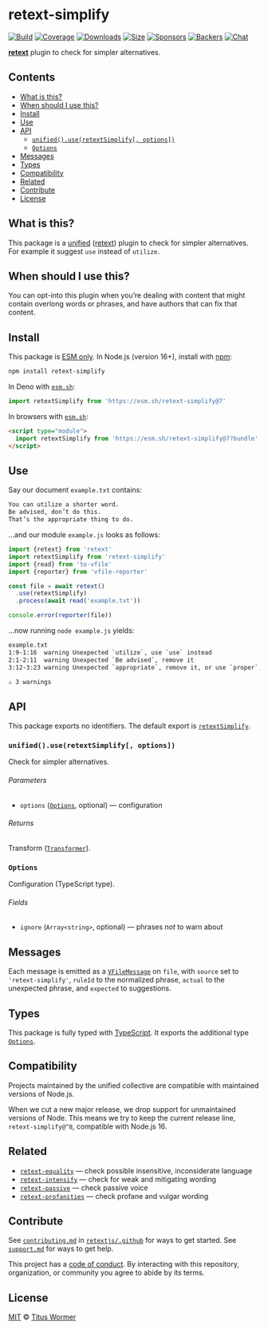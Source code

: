 # retext-simplify

[![Build][build-badge]][build]
[![Coverage][coverage-badge]][coverage]
[![Downloads][downloads-badge]][downloads]
[![Size][size-badge]][size]
[![Sponsors][sponsors-badge]][collective]
[![Backers][backers-badge]][collective]
[![Chat][chat-badge]][chat]

**[retext][]** plugin to check for simpler alternatives.

## Contents

*   [What is this?](#what-is-this)
*   [When should I use this?](#when-should-i-use-this)
*   [Install](#install)
*   [Use](#use)
*   [API](#api)
    *   [`unified().use(retextSimplify[, options])`](#unifieduseretextsimplify-options)
    *   [`Options`](#options)
*   [Messages](#messages)
*   [Types](#types)
*   [Compatibility](#compatibility)
*   [Related](#related)
*   [Contribute](#contribute)
*   [License](#license)

## What is this?

This package is a [unified][] ([retext][]) plugin to check for simpler
alternatives.
For example it suggest `use` instead of `utilize`.

## When should I use this?

You can opt-into this plugin when you’re dealing with content that might contain
overlong words or phrases, and have authors that can fix that content.

## Install

This package is [ESM only][esm].
In Node.js (version 16+), install with [npm][]:

```sh
npm install retext-simplify
```

In Deno with [`esm.sh`][esmsh]:

```js
import retextSimplify from 'https://esm.sh/retext-simplify@7'
```

In browsers with [`esm.sh`][esmsh]:

```html
<script type="module">
  import retextSimplify from 'https://esm.sh/retext-simplify@7?bundle'
</script>
```

## Use

Say our document `example.txt` contains:

```txt
You can utilize a shorter word.
Be advised, don’t do this.
That’s the appropriate thing to do.
```

…and our module `example.js` looks as follows:

```js
import {retext} from 'retext'
import retextSimplify from 'retext-simplify'
import {read} from 'to-vfile'
import {reporter} from 'vfile-reporter'

const file = await retext()
  .use(retextSimplify)
  .process(await read('example.txt'))

console.error(reporter(file))
```

…now running `node example.js` yields:

```txt
example.txt
1:9-1:16  warning Unexpected `utilize`, use `use` instead                               utilize     retext-simplify
2:1-2:11  warning Unexpected `Be advised`, remove it                                    be-advised  retext-simplify
3:12-3:23 warning Unexpected `appropriate`, remove it, or use `proper`, `right` instead appropriate retext-simplify

⚠ 3 warnings
```

## API

This package exports no identifiers.
The default export is [`retextSimplify`][api-retext-simplify].

### `unified().use(retextSimplify[, options])`

Check for simpler alternatives.

###### Parameters

*   `options` ([`Options`][api-options], optional)
    — configuration

###### Returns

Transform ([`Transformer`][unified-transformer]).

### `Options`

Configuration (TypeScript type).

###### Fields

*   `ignore` (`Array<string>`, optional)
    — phrases *not* to warn about

## Messages

Each message is emitted as a [`VFileMessage`][vfile-message] on `file`, with
`source` set to `'retext-simplify'`, `ruleId` to the normalized phrase,
`actual` to the unexpected phrase, and `expected` to suggestions.

## Types

This package is fully typed with [TypeScript][].
It exports the additional type [`Options`][api-options].

## Compatibility

Projects maintained by the unified collective are compatible with maintained
versions of Node.js.

When we cut a new major release, we drop support for unmaintained versions of
Node.
This means we try to keep the current release line, `retext-simplify@^8`,
compatible with Node.js 16.

## Related

*   [`retext-equality`](https://github.com/retextjs/retext-equality)
    — check possible insensitive, inconsiderate language
*   [`retext-intensify`](https://github.com/retextjs/retext-intensify)
    — check for weak and mitigating wording
*   [`retext-passive`](https://github.com/retextjs/retext-passive)
    — check passive voice
*   [`retext-profanities`](https://github.com/retextjs/retext-profanities)
    — check profane and vulgar wording

## Contribute

See [`contributing.md`][contributing] in [`retextjs/.github`][health] for ways
to get started.
See [`support.md`][support] for ways to get help.

This project has a [code of conduct][coc].
By interacting with this repository, organization, or community you agree to
abide by its terms.

## License

[MIT][license] © [Titus Wormer][author]

<!-- Definitions -->

[build-badge]: https://github.com/retextjs/retext-simplify/workflows/main/badge.svg

[build]: https://github.com/retextjs/retext-simplify/actions

[coverage-badge]: https://img.shields.io/codecov/c/github/retextjs/retext-simplify.svg

[coverage]: https://codecov.io/github/retextjs/retext-simplify

[downloads-badge]: https://img.shields.io/npm/dm/retext-simplify.svg

[downloads]: https://www.npmjs.com/package/retext-simplify

[size-badge]: https://img.shields.io/bundlejs/size/retext-simplify

[size]: https://bundlejs.com/?q=retext-simplify

[sponsors-badge]: https://opencollective.com/unified/sponsors/badge.svg

[backers-badge]: https://opencollective.com/unified/backers/badge.svg

[collective]: https://opencollective.com/unified

[chat-badge]: https://img.shields.io/badge/chat-discussions-success.svg

[chat]: https://github.com/retextjs/retext/discussions

[npm]: https://docs.npmjs.com/cli/install

[esm]: https://gist.github.com/sindresorhus/a39789f98801d908bbc7ff3ecc99d99c

[esmsh]: https://esm.sh

[typescript]: https://www.typescriptlang.org

[health]: https://github.com/retextjs/.github

[contributing]: https://github.com/retextjs/.github/blob/main/contributing.md

[support]: https://github.com/retextjs/.github/blob/main/support.md

[coc]: https://github.com/retextjs/.github/blob/main/code-of-conduct.md

[license]: license

[author]: https://wooorm.com

[retext]: https://github.com/retextjs/retext

[unified]: https://github.com/unifiedjs/unified

[unified-transformer]: https://github.com/unifiedjs/unified#transformer

[vfile-message]: https://github.com/vfile/vfile-message

[api-retext-simplify]: #unifieduseretextsimplify-options

[api-options]: #options
